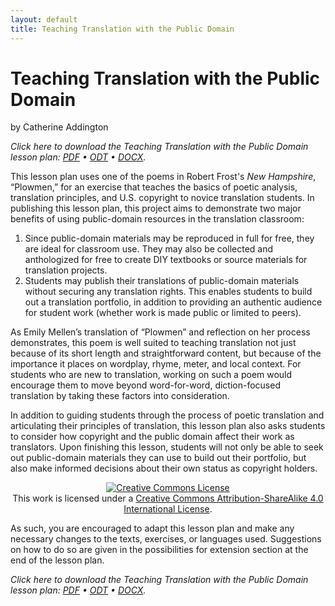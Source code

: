 ```yaml
---
layout: default
title: Teaching Translation with the Public Domain
---
```

# Teaching Translation with the Public Domain
by Catherine Addington

_Click here to download the Teaching Translation with the Public Domain lesson plan: [PDF](https://github.com/caddington11/praxis/blob/master/Translation%20Project/Lesson%20Plan%20-%20Teaching%20Translation%20with%20the%20Public%20Domain.pdf) • [ODT](https://github.com/caddington11/praxis/blob/master/Translation%20Project/Lesson%20Plan%20-%20Teaching%20Translation%20with%20the%20Public%20Domain.odt) • [DOCX](https://github.com/caddington11/praxis/blob/master/Translation%20Project/Lesson%20Plan%20-%20Teaching%20Translation%20with%20the%20Public%20Domain.docx)._

This lesson plan uses one of the poems in Robert Frost's _New Hampshire_, “Plowmen,” for an exercise that teaches the basics of poetic analysis, translation principles, and U.S. copyright to novice translation students. In publishing this lesson plan, this project aims to demonstrate two major benefits of using public-domain resources in the translation classroom:
1. Since public-domain materials may be reproduced in full for free, they are ideal for classroom use. They may also be collected and anthologized for free to create DIY textbooks or source materials for translation projects.
2. Students may publish their translations of public-domain materials without securing any translation rights. This enables students to build out a translation portfolio, in addition to providing an authentic audience for student work (whether work is made public or limited to peers).

As Emily Mellen’s translation of “Plowmen” and reflection on her process demonstrates, this poem is well suited to teaching translation not just because of its short length and straightforward content, but because of the importance it places on wordplay, rhyme, meter, and local context. For students who are new to translation, working on such a poem would encourage them to move beyond word-for-word, diction-focused translation by taking these factors into consideration.

In addition to guiding students through the process of poetic translation and articulating their principles of translation, this lesson plan also asks students to consider how copyright and the public domain affect their work as translators. Upon finishing this lesson, students will not only be able to seek out public-domain materials they can use to build out their portfolio, but also make informed decisions about their own status as copyright holders.

<p align="center"><a rel="license" href="http://creativecommons.org/licenses/by-sa/4.0/"><img alt="Creative Commons License" style="border-width:0" src="https://i.creativecommons.org/l/by-sa/4.0/88x31.png" /></a><br />This work is licensed under a <a rel="license" href="http://creativecommons.org/licenses/by-sa/4.0/">Creative Commons Attribution-ShareAlike 4.0 International License</a>.</p>

As such, you are encouraged to adapt this lesson plan and make any necessary changes to the texts, exercises, or languages used. Suggestions on how to do so are given in the possibilities for extension section at the end of the lesson plan.

_Click here to download the Teaching Translation with the Public Domain lesson plan: [PDF](https://github.com/caddington11/praxis/blob/master/Translation%20Project/Lesson%20Plan%20-%20Teaching%20Translation%20with%20the%20Public%20Domain.pdf) • [ODT](https://github.com/caddington11/praxis/blob/master/Translation%20Project/Lesson%20Plan%20-%20Teaching%20Translation%20with%20the%20Public%20Domain.odt) • [DOCX](https://github.com/caddington11/praxis/blob/master/Translation%20Project/Lesson%20Plan%20-%20Teaching%20Translation%20with%20the%20Public%20Domain.docx)._
